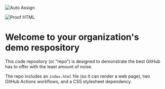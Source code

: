 ![Auto Assign](https://github.com/RodeTech/demo-repository/actions/workflows/auto-assign.yml/badge.svg)

![Proof HTML](https://github.com/RodeTech/demo-repository/actions/workflows/proof-html.yml/badge.svg)

# Welcome to your organization's demo respository
This code repository (or "repo") is designed to demonstrate the best GitHub has to offer with the least amount of noise.

The repo includes an `index.html` file (so it can render a web page), two GitHub Actions workflows, and a CSS stylesheet dependency.
